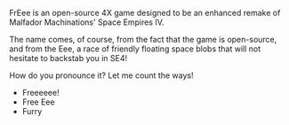 FrEee is an open-source 4X game designed to be an enhanced remake of Malfador Machinations' Space Empires IV.

The name comes, of course, from the fact that the game is open-source, and from the Eee, a race of friendly floating space blobs that will not hesitate to backstab you in SE4!

How do you pronounce it? Let me count the ways!
- Freeeeee!
- Free Eee
- Furry

